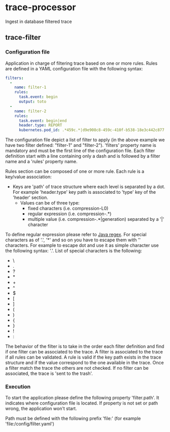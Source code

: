 # trace-processor

Ingest in database filtered trace

## trace-filter

### Configuration file

Application in charge of filtering trace based on one or more rules.
Rules are defined in a YAML configuration file with the following syntax:
```yaml
filters:
  -
    name: filter-1
    rules:
      task.event: begin
      output: toto
  -
    name: filter-2
    rules:
      task.event: begin|end
      header.type: REPORT
      kubernetes.pod_id: .*459c.*|d9e908c8-459c-410f-b538-18e3c442c877
```

The configuration file depict a list of filter to apply (in the above example we have two filter defined: "filter-1" and "filter-2"). 'filters' property name is mandatory and must be the first line of the configuration file. Each filter definition start with a line containing only a dash and is followed by a filter name and a 'rules' property name.

Rules section can be composed of one or more rule. Each rule is a key/value association:
- Keys are 'path' of trace structure where each level is separated by a dot. For example 'header.type' key path is associated to 'type' key of the 'header' section.
  - Values can be of three type:
    - fixed characters (i.e. compression-L0)
    - regular expression (i.e. compression-.*)
    - multiple value (i.e. compression-.*|generation) separated by a '|' character

To define regular expression please refer to [Java regex](https://docs.oracle.com/en/java/javase/17/docs/api/java.base/java/util/regex/Pattern.html). For special characters as of '.', '*' and so on you have to escape them with '\' characters. For example to escape dot and use it as simple character use the following syntax: '\.'. List of special characters is the following:
- \
- .
- ?
- \*
- \+
- ^
- $
- [
- ]
- (
- )
- {
- }
- !
- :

The behavior of the filter is to take in the order each filter definition and find if one filter can be associated to the trace. A filter is associated to the trace if all rules can be validated. A rule is valid if the key path exists in the trace structure and if the value correspond to the one available in the trace. 
Once a filter match the trace the others are not checked. If no filter can be associated, the trace is 'sent to the trash'.

### Execution

To start the application please define the following property 'filter.path'. It indicates where configuration file is located. If property is not set or path wrong, the application won't start.

Path must be defined with the following prefix 'file:' (for example 'file:/config/filter.yaml')


 